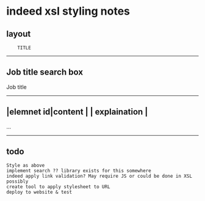 

# indeed xsl styling notes


## layout
        
        TITLE
--------------------------
Job title search box
--------------------------
Job title

-------------------------
|elemnet id|content     |
| explaination          |
-------------------------
...

-------------------------


## todo
    Style as above
    implement search ?? library exists for this somewhere
    indeed apply link validation? May require JS or could be done in XSL possibly
    create tool to apply stylesheet to URL
    deploy to website & test
